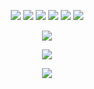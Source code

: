 <p align='center'>
  <img src="https://img.shields.io/badge/c++%20-%2300599C.svg?&style=for-the-badge&logo=c%2B%2B&ogoColor=white"/>
  <img src="https://img.shields.io/badge/csharp%20-896cd0.svg?&style=for-the-badge&logo=c%2B%2B&ogoColor=white"/>
  <img src="https://img.shields.io/badge/python%20-%2314354C.svg?&style=for-the-badge&logo=python&logoColor=white"/> 
  <img src="https://img.shields.io/badge/node.js%20-%2343853D.svg?&style=for-the-badge&logo=node.js&logoColor=white"/>
  <img src="https://img.shields.io/badge/javascript%20-%23323330.svg?&style=for-the-badge&logo=javascript&logoColor=%23F7DF1E"/> 
  <img src="https://img.shields.io/badge/html%20-%23E34F26.svg?&style=for-the-badge&logo=html5&logoColor=white"/>
  
</p>

<p align='center'>
  <img src="https://img.shields.io/badge/%220xkaede%230001%20-%237289DA.svg?&style=for-the-badge&logo=discord&logoColor=white"/>    
</p>

<p align='center'>
<img src="https://th.bing.com/th/id/R.fd349adf2bbaa83d0548505962462336?rik=UFEXdPx7l6H3kQ&pid=ImgRaw&r=0"/>
</p>

<p align='center'>
  <img align="center" src="https://github-readme-stats.vercel.app/api/top-langs/?username=0xkaede&layout=compact&theme=radical" />
</p>
